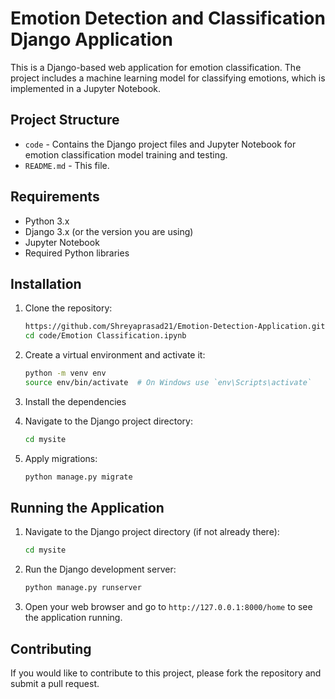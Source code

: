 # Emotion Detection and Classification Django Application

This is a Django-based web application for emotion classification. The project includes a machine learning model for classifying emotions, which is implemented in a Jupyter Notebook.

## Project Structure

- `code` - Contains the Django project files and Jupyter Notebook for emotion classification model training and testing.           
- `README.md` - This file.

## Requirements           
                                     
- Python 3.x
- Django 3.x (or the version you are using)
- Jupyter Notebook              
- Required Python libraries
                                     
## Installation
  
1. Clone the repository:

    ```bash
    https://github.com/Shreyaprasad21/Emotion-Detection-Application.git
    cd code/Emotion Classification.ipynb
    ```

2. Create a virtual environment and activate it:

    ```bash
    python -m venv env
    source env/bin/activate  # On Windows use `env\Scripts\activate`
    ```

3. Install the dependencies

4. Navigate to the Django project directory:

    ```bash
    cd mysite
    ```

5. Apply migrations:

    ```bash
    python manage.py migrate
    ```

## Running the Application

1. Navigate to the Django project directory (if not already there):

    ```bash
    cd mysite
    ```

2. Run the Django development server:

    ```bash
    python manage.py runserver
    ```

3. Open your web browser and go to `http://127.0.0.1:8000/home` to see the application running.

## Contributing

If you would like to contribute to this project, please fork the repository and submit a pull request.
